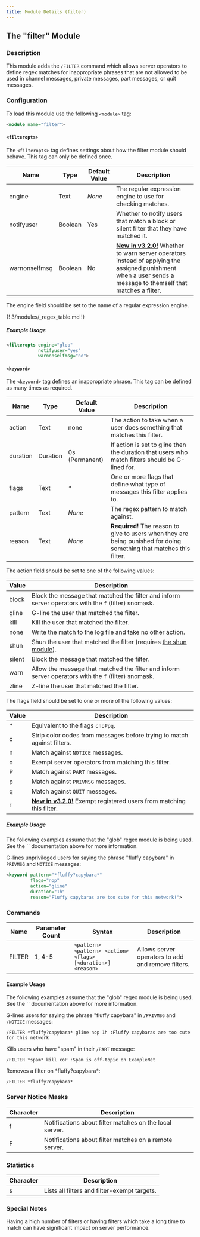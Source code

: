 ```yaml
---
title: Module Details (filter)
---
```


## The "filter" Module

### Description

This module adds the `/FILTER` command which allows server operators to define regex matches for inappropriate phrases that are not allowed to be used in channel messages, private messages, part messages, or quit messages.

### Configuration

To load this module use the following `<module>` tag:

```xml
<module name="filter">
```

#### `<filteropts>`

The `<filteropts>` tag defines settings about how the filter module should behave. This tag can only be defined once.

Name          | Type    | Default Value | Description
------------- | ------- | ------------- | -----------
engine        | Text    | *None*        | The regular expression engine to use for checking matches.
notifyuser    | Boolean | Yes           | Whether to notify users that match a block or silent filter that they have matched it.
warnonselfmsg | Boolean | No            | [**New in v3.2.0!**](/3/change-log/#inspircd-320) Whether to warn server operators instead of applying the assigned punishment when a user sends a message to themself that matches a filter.

The engine field should be set to the name of a regular expression engine.

{! 3/modules/_regex_table.md !}

##### Example Usage

```xml
<filteropts engine="glob"
            notifyuser="yes"
            warnonselfmsg="no">
```

#### `<keyword>`

The `<keyword>` tag defines an inappropriate phrase. This tag can be defined as many times as required.

Name     | Type     | Default Value  | Description
-------- | -------- | -------------- | -----------
action   | Text     | none           | The action to take when a user does something that matches this filter.
duration | Duration | 0s (Permanent) | If action is set to gline then the duration that users who match filters should be G-lined for.
flags    | Text     | \*             | One or more flags that define what type of messages this filter applies to.
pattern  | Text     | *None*         | The regex pattern to match against.
reason   | Text     | *None*         | **Required!** The reason to give to users when they are being punished for doing something that matches this filter.

The action field should be set to one of the following values:

Value  | Description
------ | -----------
block  | Block the message that matched the filter and inform server operators with the `f` (filter) snomask.
gline  | G-line the user that matched the filter.
kill   | Kill the user that matched the filter.
none   | Write the match to the log file and take no other action.
shun   | Shun the user that matched the filter (requires [the shun module](/3/modules/shun)).
silent | Block the message that matched the filter.
warn   | Allow the message that matched the filter and inform server operators with the `f` (filter) snomask.
zline  | Z-line the user that matched the filter.

The flags field should be set to one or more of the following values:

Value | Description
----- | -----------
\*    | Equivalent to the flags `cnoPpq`.
c     | Strip color codes from messages before trying to match against filters.
n     | Match against `NOTICE` messages.
o     | Exempt server operators from matching this filter.
P     | Match against `PART` messages.
p     | Match against `PRIVMSG` messages.
q     | Match against `QUIT` messages.
r     | [**New in v3.2.0!**](/3/change-log/#inspircd-320) Exempt registered users from matching this filter.

##### Example Usage

<div class="alert alert-info" role="alert" markdown="1">
The following examples assume that the "glob" regex module is being used. See the `<filteropts>` documentation above for more information.
</div>

G-lines unprivileged users for saying the phrase "fluffy capybara" in `PRIVMSG` and `NOTICE` messages:

```xml
<keyword pattern="*fluffy?capybara*"
         flags="nop"
         action="gline"
         duration="1h"
         reason="Fluffy capybaras are too cute for this network!">
```

### Commands

Name   | Parameter Count | Syntax                                                            | Description
------ | --------------- | ----------------------------------------------------------------- | -----------
FILTER | 1, 4-5          | `<pattern>`<br>`<pattern> <action> <flags> [<duration>] <reason>` | Allows server operators to add and remove filters.

#### Example Usage

<div class="alert alert-info" role="alert" markdown="1">
The following examples assume that the "glob" regex module is being used. See the `<filteropts>` documentation above for more information.
</div>

G-lines users for saying the phrase "fluffy capybara" in `/PRIVMSG` and `/NOTICE` messages:

```plaintext
/FILTER *fluffy?capybara* gline nop 1h :Fluffy capybaras are too cute for this network
```

Kills users who have "spam" in their `/PART` message:

```plaintext
/FILTER *spam* kill coP :Spam is off-topic on ExampleNet
```

Removes a filter on \*fluffy?capybara\*:

```plaintext
/FILTER *fluffy?capybara*
```

### Server Notice Masks

Character | Description
--------- | -----------
f         | Notifications about filter matches on the local server.
F         | Notifications about filter matches on a remote server.

### Statistics

Character | Description
--------- | -----------
s         | Lists all filters and filter-exempt targets.

### Special Notes

Having a high number of filters or having filters which take a long time to match can have significant impact on server performance.

